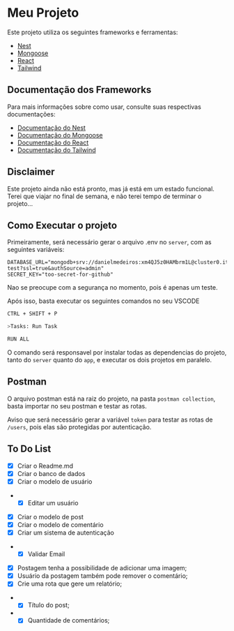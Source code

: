 # Meu Projeto

Este projeto utiliza os seguintes frameworks e ferramentas:

- [Nest](https://nestjs.com/)
- [Mongoose](https://mongoosejs.com/)
- [React](https://pt-br.reactjs.org/)
- [Tailwind](https://tailwindcss.com/)

## Documentação dos Frameworks

Para mais informações sobre como usar, consulte suas respectivas documentações:

- [Documentação do Nest](https://docs.nestjs.com/)
- [Documentação do Mongoose](https://mongoosejs.com/docs/guide.html)
- [Documentação do React](https://pt-br.reactjs.org/docs/getting-started.html)
- [Documentação do Tailwind](https://tailwindcss.com/docs)

## Disclaimer

Este projeto ainda não está pronto, mas já está em um estado funcional.
Terei que viajar no final de semana, e não terei tempo de terminar o projeto...

## Como Executar o projeto

Primeiramente, será necessário gerar o arquivo .env no ```server```, com as seguintes variáveis:

```
DATABASE_URL="mongodb+srv://danielmedeiros:xm4QJ5z0HAMbrm1L@cluster0.itnlx.mongodb.net/quickDev-test?ssl=true&authSource=admin"
SECRET_KEY="too-secret-for-github"
```

Nao se preocupe com a segurança no momento, pois é apenas um teste.

Após isso, basta executar os seguintes comandos no seu VSCODE

```bash
CTRL + SHIFT + P
```

```bash
>Tasks: Run Task
```

```bash
RUN ALL
```

O comando será responsavel por instalar todas as dependencias do projeto, tanto do ```server``` quanto do ```app```, e executar os dois projetos em paralelo.

## Postman

O arquivo postman está na raiz do projeto, na pasta ```postman collection```, basta importar no seu postman e testar as rotas.

Aviso que será necessário gerar a variável ```token``` para testar as rotas de ```/users```, pois elas são protegidas por autenticação.

## To Do List

- [x] Criar o Readme.md
- [x] Criar o banco de dados
- [x] Criar o modelo de usuário
- - [x] Editar um usuário
- [x] Criar o modelo de post
- [x] Criar o modelo de comentário
- [x] Criar um sistema de autenticação
- - [x] Validar Email
- [x] Postagem tenha a possibilidade de adicionar uma imagem;
- [x] Usuário da postagem também pode remover o comentário;
- [x] Crie uma rota que gere um relatório;
- - [x] Título do post;
- - [x] Quantidade de comentários;
